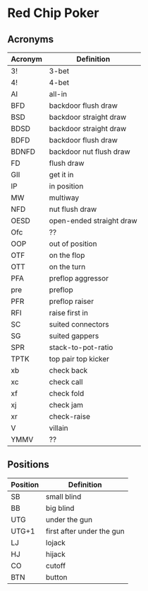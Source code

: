 # Red Chip Poker

## Acronyms
| Acronym | Definition |
| - | - |
| 3! | 3-bet
| 4! | 4-bet
| AI | all-in
| BFD | backdoor flush draw
| BSD | backdoor straight draw
| BDSD | backdoor straight draw
| BDFD | backdoor flush draw
| BDNFD | backdoor nut flush draw
| FD | flush draw
| GII | get it in
| IP | in position
| MW | multiway
| NFD | nut flush draw
| OESD | open-ended straight draw
| Ofc | ??
| OOP | out of position
| OTF | on the flop
| OTT | on the turn
| PFA | preflop aggressor
| pre | preflop
| PFR | preflop raiser
| RFI | raise first in
| SC | suited connectors
| SG | suited gappers
| SPR | stack-to-pot-ratio
| TPTK | top pair top kicker
| xb | check back
| xc | check call
| xf | check fold
| xj | check jam
| xr | check-raise
| V | villain
| YMMV | ??

## Positions
| Position | Definition |
| - | - |
| SB | small blind
| BB | big blind
| UTG | under the gun
| UTG+1 | first after under the gun
| LJ | lojack
| HJ | hijack
| CO | cutoff
| BTN | button
